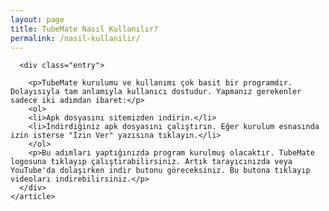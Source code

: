 ```yaml
---
layout: page
title: TubeMate Nasıl Kullanılır?
permalink: /nasil-kullanilir/
---
```


<div class="posts">
    <article class="post">

      <div class="entry">
<script async src="//pagead2.googlesyndication.com/pagead/js/adsbygoogle.js"></script>
<!-- tubebaglanti -->
<ins class="adsbygoogle"
     style="display:block"
     data-ad-client="ca-pub-2943359289617623"
     data-ad-slot="3765492062"
     data-ad-format="link"></ins>
<script>
(adsbygoogle = window.adsbygoogle || []).push({});
</script>
        <p>TubeMate kurulumu ve kullanımı çok basit bir programdır. Dolayısıyla tam anlamıyla kullanıcı dostudur. Yapmanız gerekenler sadece iki adımdan ibaret:</p>
        <ol>
        <li>Apk dosyasını sitemizden indirin.</li>
        <li>İndirdiğiniz apk dosyasını çalıştırın. Eğer kurulum esnasında izin isterse "İzin Ver" yazısına tıklayın.</li>
        </ol>
        <p>Bu adımları yaptığınızda program kurulmuş olacaktır. TubeMate logosuna tıklayıp çalıştırabilirsiniz. Artık tarayıcınızda veya YouTube'da dolaşırken indir butonu göreceksiniz. Bu butona tıklayıp videoları indirebilirsiniz.</p>
      </div>
    </article>
</div>
